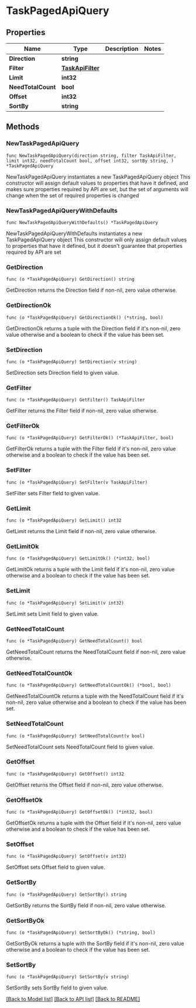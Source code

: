 # TaskPagedApiQuery

## Properties

Name | Type | Description | Notes
------------ | ------------- | ------------- | -------------
**Direction** | **string** |  | 
**Filter** | [**TaskApiFilter**](TaskApiFilter.md) |  | 
**Limit** | **int32** |  | 
**NeedTotalCount** | **bool** |  | 
**Offset** | **int32** |  | 
**SortBy** | **string** |  | 

## Methods

### NewTaskPagedApiQuery

`func NewTaskPagedApiQuery(direction string, filter TaskApiFilter, limit int32, needTotalCount bool, offset int32, sortBy string, ) *TaskPagedApiQuery`

NewTaskPagedApiQuery instantiates a new TaskPagedApiQuery object
This constructor will assign default values to properties that have it defined,
and makes sure properties required by API are set, but the set of arguments
will change when the set of required properties is changed

### NewTaskPagedApiQueryWithDefaults

`func NewTaskPagedApiQueryWithDefaults() *TaskPagedApiQuery`

NewTaskPagedApiQueryWithDefaults instantiates a new TaskPagedApiQuery object
This constructor will only assign default values to properties that have it defined,
but it doesn't guarantee that properties required by API are set

### GetDirection

`func (o *TaskPagedApiQuery) GetDirection() string`

GetDirection returns the Direction field if non-nil, zero value otherwise.

### GetDirectionOk

`func (o *TaskPagedApiQuery) GetDirectionOk() (*string, bool)`

GetDirectionOk returns a tuple with the Direction field if it's non-nil, zero value otherwise
and a boolean to check if the value has been set.

### SetDirection

`func (o *TaskPagedApiQuery) SetDirection(v string)`

SetDirection sets Direction field to given value.


### GetFilter

`func (o *TaskPagedApiQuery) GetFilter() TaskApiFilter`

GetFilter returns the Filter field if non-nil, zero value otherwise.

### GetFilterOk

`func (o *TaskPagedApiQuery) GetFilterOk() (*TaskApiFilter, bool)`

GetFilterOk returns a tuple with the Filter field if it's non-nil, zero value otherwise
and a boolean to check if the value has been set.

### SetFilter

`func (o *TaskPagedApiQuery) SetFilter(v TaskApiFilter)`

SetFilter sets Filter field to given value.


### GetLimit

`func (o *TaskPagedApiQuery) GetLimit() int32`

GetLimit returns the Limit field if non-nil, zero value otherwise.

### GetLimitOk

`func (o *TaskPagedApiQuery) GetLimitOk() (*int32, bool)`

GetLimitOk returns a tuple with the Limit field if it's non-nil, zero value otherwise
and a boolean to check if the value has been set.

### SetLimit

`func (o *TaskPagedApiQuery) SetLimit(v int32)`

SetLimit sets Limit field to given value.


### GetNeedTotalCount

`func (o *TaskPagedApiQuery) GetNeedTotalCount() bool`

GetNeedTotalCount returns the NeedTotalCount field if non-nil, zero value otherwise.

### GetNeedTotalCountOk

`func (o *TaskPagedApiQuery) GetNeedTotalCountOk() (*bool, bool)`

GetNeedTotalCountOk returns a tuple with the NeedTotalCount field if it's non-nil, zero value otherwise
and a boolean to check if the value has been set.

### SetNeedTotalCount

`func (o *TaskPagedApiQuery) SetNeedTotalCount(v bool)`

SetNeedTotalCount sets NeedTotalCount field to given value.


### GetOffset

`func (o *TaskPagedApiQuery) GetOffset() int32`

GetOffset returns the Offset field if non-nil, zero value otherwise.

### GetOffsetOk

`func (o *TaskPagedApiQuery) GetOffsetOk() (*int32, bool)`

GetOffsetOk returns a tuple with the Offset field if it's non-nil, zero value otherwise
and a boolean to check if the value has been set.

### SetOffset

`func (o *TaskPagedApiQuery) SetOffset(v int32)`

SetOffset sets Offset field to given value.


### GetSortBy

`func (o *TaskPagedApiQuery) GetSortBy() string`

GetSortBy returns the SortBy field if non-nil, zero value otherwise.

### GetSortByOk

`func (o *TaskPagedApiQuery) GetSortByOk() (*string, bool)`

GetSortByOk returns a tuple with the SortBy field if it's non-nil, zero value otherwise
and a boolean to check if the value has been set.

### SetSortBy

`func (o *TaskPagedApiQuery) SetSortBy(v string)`

SetSortBy sets SortBy field to given value.



[[Back to Model list]](../README.md#documentation-for-models) [[Back to API list]](../README.md#documentation-for-api-endpoints) [[Back to README]](../README.md)


